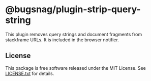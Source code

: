 # @bugsnag/plugin-strip-query-string

This plugin removes query strings and document fragments from stackframe URLs. It is included in the browser notifier.

## License

This package is free software released under the MIT License. See [LICENSE.txt](./LICENSE.txt) for details.
